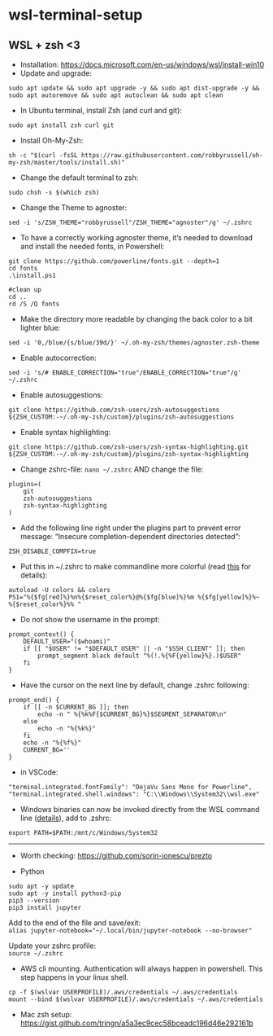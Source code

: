 # wsl-terminal-setup

## WSL + zsh <3

- Installation: https://docs.microsoft.com/en-us/windows/wsl/install-win10
- Update and upgrade:  
```
sudo apt update && sudo apt upgrade -y && sudo apt dist-upgrade -y && sudo apt autoremove && sudo apt autoclean && sudo apt clean
```
- In Ubuntu terminal, install Zsh (and curl and git):  
```
sudo apt install zsh curl git
```
- Install Oh-My-Zsh:   
```
sh -c "$(curl -fsSL https://raw.githubusercontent.com/robbyrussell/oh-my-zsh/master/tools/install.sh)"
```
- Change the default terminal to zsh:
```
sudo chsh -s $(which zsh)
```
- Change the Theme to agnoster:  
```
sed -i 's/ZSH_THEME="robbyrussell"/ZSH_THEME="agnoster"/g' ~/.zshrc
```
- To have a correctly working agnoster theme, it’s needed to download and install the needed fonts, in Powershell:  
``` 
git clone https://github.com/powerline/fonts.git --depth=1
cd fonts
.\install.ps1

#clean up
cd ..
rd /S /Q fonts
```
- Make the directory more readable by changing the back color to a bit lighter blue:  
```
sed -i '0,/blue/{s/blue/39d/}' ~/.oh-my-zsh/themes/agnoster.zsh-theme
```
- Enable autocorrection:  
```
sed -i 's/# ENABLE_CORRECTION="true"/ENABLE_CORRECTION="true"/g' ~/.zshrc
```
- Enable autosuggestions:  
```
git clone https://github.com/zsh-users/zsh-autosuggestions ${ZSH_CUSTOM:-~/.oh-my-zsh/custom}/plugins/zsh-autosuggestions
```
- Enable syntax highlighting:     
```
git clone https://github.com/zsh-users/zsh-syntax-highlighting.git ${ZSH_CUSTOM:-~/.oh-my-zsh/custom}/plugins/zsh-syntax-highlighting
```
- Change zshrc-file: ```nano ~/.zshrc``` AND change the file:   
```
plugins=(
    git
    zsh-autosuggestions
    zsh-syntax-highlighting
)
```
- Add the following line right under the plugins part to prevent error message: “Insecure completion-dependent directories detected”:  
```
ZSH_DISABLE_COMPFIX=true
```
- Put this in ~/.zshrc to make commandline more colorful (read <a href="https://stackoverflow.com/a/2534676">this</a> for details):
```
autoload -U colors && colors
PS1="%{$fg[red]%}%n%{$reset_color%}@%{$fg[blue]%}%m %{$fg[yellow]%}%~ %{$reset_color%}%% "
```
- Do not show the username in the prompt:  
```
prompt_context() {
    DEFAULT_USER="($whoami)"
    if [[ "$USER" != "$DEFAULT_USER" || -n "$SSH_CLIENT" ]]; then
        prompt_segment black default "%(!.%{%F{yellow}%}.)$USER"
    fi
}
```
- Have the cursor on the next line by default, change .zshrc following:  
```
prompt_end() {
    if [[ -n $CURRENT_BG ]]; then
        echo -n " %{%k%F{$CURRENT_BG}%}$SEGMENT_SEPARATOR\n"
    else
        echo -n "%{%k%}"
    fi
    echo -n "%{%f%}"
    CURRENT_BG=''
}
```
- in VSCode:
```
"terminal.integrated.fontFamily": "DejaVu Sans Mono for Powerline",
"terminal.integrated.shell.windows": "C:\\Windows\\System32\\wsl.exe"
```
- Windows binaries can now be invoked directly from the WSL command line (<a href="https://docs.microsoft.com/en-us/windows/wsl/release-notes?redirectedfrom=MSDN&f=255&MSPPError=-2147217396#build-14951">details</a>), add to .zshrc:  
```
export PATH=$PATH:/mnt/c/Windows/System32
```
<hr>  

- Worth checking: https://github.com/sorin-ionescu/prezto

- Python  
```
sudo apt -y update
sudo apt -y install python3-pip  
pip3 --version
pip3 install jupyter
```
Add to the end of the file and save/exit:  
```alias jupyter-notebook="~/.local/bin/jupyter-notebook --no-browser"```  

Update your zshrc profile:  
```source ~/.zshrc```

- AWS cli mounting. Authentication will always happen in powershell. This step happens in your linux shell.

```
cp -f $(wslvar USERPROFILE)/.aws/credentials ~/.aws/credentials
mount --bind $(wslvar USERPROFILE)/.aws/credentials ~/.aws/credentials
```

- Mac zsh setup: https://gist.github.com/tringn/a5a3ec9cec58bceadc196d46e292161b
